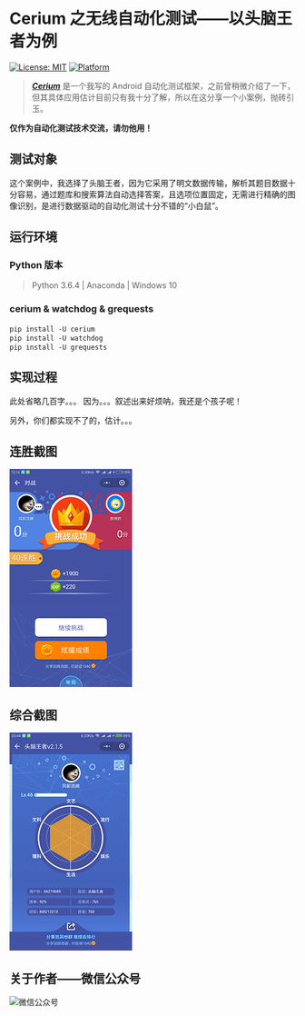 # Cerium 之无线自动化测试——以头脑王者为例
[![License: MIT](https://img.shields.io/badge/License-MIT-green.svg)](https://opensource.org/licenses/MIT)
[![Platform](https://img.shields.io/badge/Platform-Windows-4BC51D.svg)](https://pypi.org/project/auto-answer-tnwz/)

> [***Cerium***](https://github.com/fjwCode/cerium) 是一个我写的 Android 自动化测试框架，之前曾稍微介绍了一下，但其具体应用估计目前只有我十分了解，所以在这分享一个小案例，抛砖引玉。

**仅作为自动化测试技术交流，请勿他用！**

## 测试对象

这个案例中，我选择了头脑王者，因为它采用了明文数据传输，解析其题目数据十分容易，通过题库和搜索算法自动选择答案，且选项位置固定，无需进行精确的图像识别，是进行数据驱动的自动化测试十分不错的“小白鼠”。


## 运行环境

### Python 版本

> Python 3.6.4 | Anaconda | Windows 10

### cerium & watchdog & grequests

```
pip install -U cerium
pip install -U watchdog
pip install -U grequests
```

## 实现过程
此处省略几百字。。。
因为。。。叙述出来好烦呐，我还是个孩子呢！

另外，你们都实现不了的，估计。。。


## 连胜截图
![训练](https://raw.githubusercontent.com/fjwCode/auto-answer-tnwz/master/001.png)


## 综合截图
![正式](https://raw.githubusercontent.com/fjwCode/auto-answer-tnwz/master/002.png)


## 关于作者——微信公众号
![微信公众号](https://raw.githubusercontent.com/fjwCode/auto-answer-hznu/master/wx.jpg)